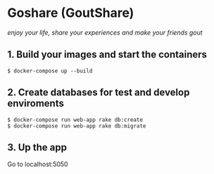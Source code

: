 # Goshare (GoutShare)
_enjoy your life, share your experiences and make your friends gout_

## 1. Build your images and start the containers
```
$ docker-compose up --build
```
## 2. Create databases for test and develop enviroments
```
$ docker-compose run web-app rake db:create
$ docker-compose run web-app rake db:migrate
```
## 3. Up the app
Go to localhost:5050 